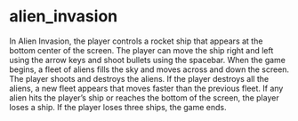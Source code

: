 # alien_invasion

In Alien Invasion, the player controls a rocket ship that appears at the bottom center of the screen. 
The player can move the ship right and left using the arrow keys and shoot bullets using the spacebar. 
When the game begins, a fleet of aliens fills the sky and moves across and down the screen. 
The player shoots and destroys the aliens. If the player destroys all the aliens, a new fleet appears that moves faster than the previous fleet. 
If any alien hits the player’s ship or reaches the bottom of the screen, the player loses a ship. If the player loses three ships, the game ends.